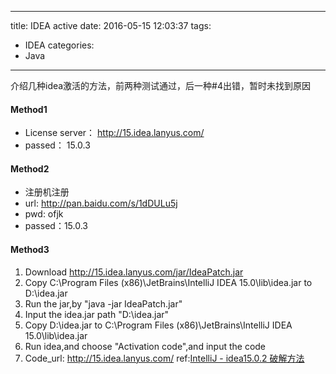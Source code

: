 -----
title: IDEA active
date: 2016-05-15 12:03:37
tags: 
  - IDEA
categories: 
  - Java
-----
介绍几种idea激活的方法，前两种测试通过，后一种#4出错，暂时未找到原因
<!--more-->
#### Method1
- License server： http://15.idea.lanyus.com/
- passed： 15.0.3

#### Method2
- 注册机注册
- url: http://pan.baidu.com/s/1dDULu5j
- pwd: ofjk
- passed：15.0.3

#### Method3
1. Download http://15.idea.lanyus.com/jar/IdeaPatch.jar
2. Copy C:\Program Files (x86)\JetBrains\IntelliJ IDEA 15.0\lib\idea.jar to D:\idea.jar
3. Run the jar,by "java -jar IdeaPatch.jar"
4. Input the idea.jar path "D:\idea.jar"
5. Copy D:\idea.jar to C:\Program Files (x86)\JetBrains\IntelliJ IDEA 15.0\lib\idea.jar
6. Run idea,and choose "Activation code",and input the code
7. Code_url: http://15.idea.lanyus.com/
ref:[IntelliJ - idea15.0.2 破解方法](http://www.cnblogs.com/yevpt/p/4959851.html)
